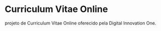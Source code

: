 # Curriculum Vitae Online

projeto de Curriculum Vitae Online oferecido pela Digital Innovation One.

